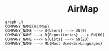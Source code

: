 <h1 align="center">AirMap</h1>

```mermaid
graph LR
COMPANY_NAME{AirMap}
COMPANY_NAME ---> U{Users} ---> UN[9]
COMPANY_NAME ---> R{Repositories} ---> RN[60]
COMPANY_NAME ---> G{Gists} ---> GN[20]
COMPANY_NAME ---> ML{Most Used<br>Languages}
```
